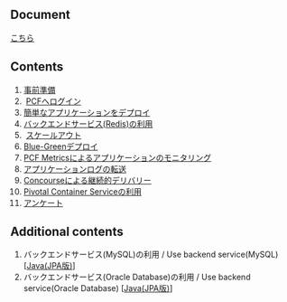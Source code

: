 ## Document
[こちら](https://www.dropbox.com/s/6yhirlbgyac7jqt/pcf-workshop.pdf?dl=0)

## Contents
1.  [事前準備](prerequisite.md)
2.  [PCFへログイン](cf-login.md)
3.  [簡単なアプリケーションをデプロイ](deploy-application_java.md)
4.  [バックエンドサービス(Redis)の利用](backend-service-redis_java.md)
5.  [スケールアウト](scale-out_java.md)
6.  [Blue-Greenデプロイ](blue-green-deployment_java.md)
7.  [PCF Metricsによるアプリケーションのモニタリング](pcf-metrics.md) 
8.  [アプリケーションログの転送](logging.md)
9.  [Concourseによる継続的デリバリー](concourse.md)
10. [Pivotal Container Serviceの利用](pks.md)
11. [アンケート](https://goo.gl/forms/2UuxaHIHG8PriGGb2)

## Additional contents
1. バックエンドサービス(MySQL)の利用 / Use backend service(MySQL) [[Java(JPA版)](backend-service-mysql_java.md)]
2. バックエンドサービス(Oracle Database)の利用 / Use backend service(Oracle Database) [[Java(JPA版)](backend-service-oracle_java.md)]
